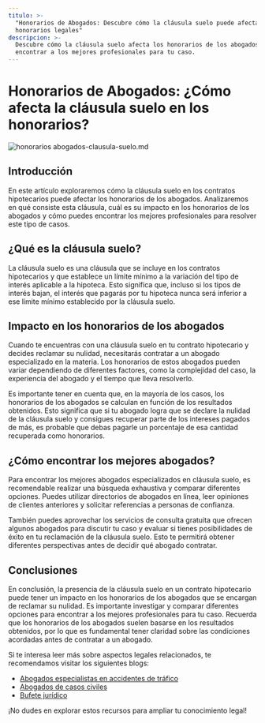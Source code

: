 ```yaml
---
titulo: >-
  "Honorarios de Abogados: Descubre cómo la cláusula suelo puede afectar tus
  honorarios legales"
descripcion: >-
  Descubre cómo la cláusula suelo afecta los honorarios de los abogados y cómo
  encontrar a los mejores profesionales para tu caso.
---
```


# Honorarios de Abogados: ¿Cómo afecta la cláusula suelo en los honorarios?

 ![honorarios abogados-clausula-suelo.md](./img/honorarios-abogados-clausula-suelo-1.webp)

## Introducción

En este artículo exploraremos cómo la cláusula suelo en los contratos hipotecarios puede afectar los honorarios de los abogados. Analizaremos en qué consiste esta cláusula, cuál es su impacto en los honorarios de los abogados y cómo puedes encontrar los mejores profesionales para resolver este tipo de casos.

## ¿Qué es la cláusula suelo?

La cláusula suelo es una cláusula que se incluye en los contratos hipotecarios y que establece un límite mínimo a la variación del tipo de interés aplicable a la hipoteca. Esto significa que, incluso si los tipos de interés bajan, el interés que pagarás por tu hipoteca nunca será inferior a ese límite mínimo establecido por la cláusula suelo.

## Impacto en los honorarios de los abogados

Cuando te encuentras con una cláusula suelo en tu contrato hipotecario y decides reclamar su nulidad, necesitarás contratar a un abogado especializado en la materia. Los honorarios de estos abogados pueden variar dependiendo de diferentes factores, como la complejidad del caso, la experiencia del abogado y el tiempo que lleva resolverlo.

Es importante tener en cuenta que, en la mayoría de los casos, los honorarios de los abogados se calculan en función de los resultados obtenidos. Esto significa que si tu abogado logra que se declare la nulidad de la cláusula suelo y consigues recuperar parte de los intereses pagados de más, es probable que debas pagarle un porcentaje de esa cantidad recuperada como honorarios.

## ¿Cómo encontrar los mejores abogados?

Para encontrar los mejores abogados especializados en cláusula suelo, es recomendable realizar una búsqueda exhaustiva y comparar diferentes opciones. Puedes utilizar directorios de abogados en línea, leer opiniones de clientes anteriores y solicitar referencias a personas de confianza.

También puedes aprovechar los servicios de consulta gratuita que ofrecen algunos abogados para discutir tu caso y evaluar si tienes posibilidades de éxito en tu reclamación de la cláusula suelo. Esto te permitirá obtener diferentes perspectivas antes de decidir qué abogado contratar.

## Conclusiones

En conclusión, la presencia de la cláusula suelo en un contrato hipotecario puede tener un impacto en los honorarios de los abogados que se encargan de reclamar su nulidad. Es importante investigar y comparar diferentes opciones para encontrar a los mejores profesionales para tu caso. Recuerda que los honorarios de los abogados suelen basarse en los resultados obtenidos, por lo que es fundamental tener claridad sobre las condiciones acordadas antes de contratar a un abogado.

Si te interesa leer más sobre aspectos legales relacionados, te recomendamos visitar los siguientes blogs:

- [Abogados especialistas en accidentes de tráfico](abogados-especialistas-en-accidentes-de-trafico)
- [Abogados de casos civiles](abogados-de-casos-civiles)
- [Bufete jurídico](bufete-juridico)

¡No dudes en explorar estos recursos para ampliar tu conocimiento legal!
